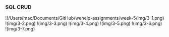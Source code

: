 ### SQL CRUD

!(/Users/mac/Documents/GitHub/wehelp-assignments/week-5/img/3-1.png)
!(img/3-2.png)
!(img/3-3.png)
!(img/3-4.png)
!(img/3-5.png)
!(img/3-6.png)
!(img/3-7.png)